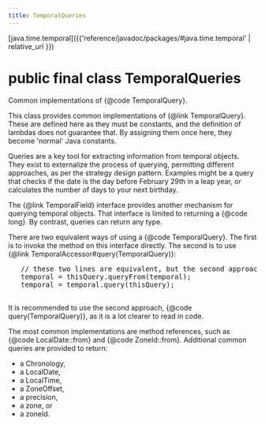 ```yaml
---
title: TemporalQueries
---
```


[java.time.temporal]({{'reference/javadoc/packages/#java.time.temporal' | relative_url }})

# public final class TemporalQueries


Common implementations of {@code TemporalQuery}.
 <p>
 This class provides common implementations of {@link TemporalQuery}.
 These are defined here as they must be constants, and the definition
 of lambdas does not guarantee that. By assigning them once here,
 they become 'normal' Java constants.
 <p>
 Queries are a key tool for extracting information from temporal objects.
 They exist to externalize the process of querying, permitting different
 approaches, as per the strategy design pattern.
 Examples might be a query that checks if the date is the day before February 29th
 in a leap year, or calculates the number of days to your next birthday.
 <p>
 The {@link TemporalField} interface provides another mechanism for querying
 temporal objects. That interface is limited to returning a {@code long}.
 By contrast, queries can return any type.
 <p>
 There are two equivalent ways of using a {@code TemporalQuery}.
 The first is to invoke the method on this interface directly.
 The second is to use {@link TemporalAccessor#query(TemporalQuery)}:
 <pre>
   // these two lines are equivalent, but the second approach is recommended
   temporal = thisQuery.queryFrom(temporal);
   temporal = temporal.query(thisQuery);
 </pre>
 It is recommended to use the second approach, {@code query(TemporalQuery)},
 as it is a lot clearer to read in code.
 <p>
 The most common implementations are method references, such as
 {@code LocalDate::from} and {@code ZoneId::from}.
 Additional common queries are provided to return:
 <ul>
 <li> a Chronology,
 <li> a LocalDate,
 <li> a LocalTime,
 <li> a ZoneOffset,
 <li> a precision,
 <li> a zone, or
 <li> a zoneId.
 </ul>